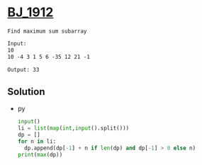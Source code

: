 # [BJ_1912](https://acmicpc.net/problem/1912)

```en
Find maximum sum subarray
```

```txt
Input:
10
10 -4 3 1 5 6 -35 12 21 -1

Output: 33
```

## Solution

* py

  ```py
  input()
  li = list(map(int,input().split()))
  dp = []
  for n in li:
    dp.append(dp[-1] + n if len(dp) and dp[-1] > 0 else n)
  print(max(dp))
  ```
